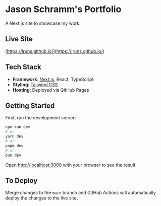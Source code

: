 # Jason Schramm's Portfolio

A Next.js site to showcase my work. 

## Live Site

[https://jruns.github.io/](https://jruns.github.io/)

## Tech Stack

- **Framework**: [Next.js](https://nextjs.org/), React, TypeScript
- **Styling**: [Tailwind CSS](https://tailwindcss.com/)
- **Hosting**: Deployed via GitHub Pages

## Getting Started

First, run the development server:

```bash
npm run dev
# or
yarn dev
# or
pnpm dev
# or
bun dev
```

Open [http://localhost:3000](http://localhost:3000) with your browser to see the result.

## To Deploy

Merge changes to the `main` branch and GitHub Actions will automatically deploy the changes to the live site.

